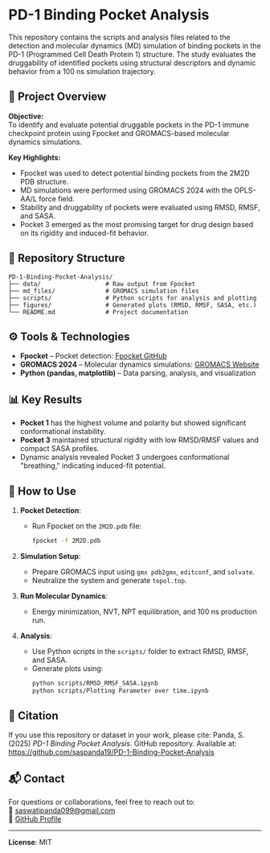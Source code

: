 # PD-1 Binding Pocket Analysis

This repository contains the scripts and analysis files related to the detection and molecular dynamics (MD) simulation of binding pockets in the PD-1 (Programmed Cell Death Protein 1) structure. The study evaluates the druggability of identified pockets using structural descriptors and dynamic behavior from a 100 ns simulation trajectory.

## 🧬 Project Overview

**Objective:**  
To identify and evaluate potential druggable pockets in the PD-1 immune checkpoint protein using Fpocket and GROMACS-based molecular dynamics simulations.

**Key Highlights:**
- Fpocket was used to detect potential binding pockets from the 2M2D PDB structure.
- MD simulations were performed using GROMACS 2024 with the OPLS-AA/L force field.
- Stability and druggability of pockets were evaluated using RMSD, RMSF, and SASA.
- Pocket 3 emerged as the most promising target for drug design based on its rigidity and induced-fit behavior.

## 📁 Repository Structure
```
PD-1-Binding-Pocket-Analysis/
├── data/                  # Raw output from Fpocket
├── md_files/              # GROMACS simulation files
├── scripts/               # Python scripts for analysis and plotting
├── figures/               # Generated plots (RMSD, RMSF, SASA, etc.)
└── README.md              # Project documentation
```
## ⚙️ Tools & Technologies

- **Fpocket** – Pocket detection: [Fpocket GitHub](https://github.com/Discngine/fpocket)
- **GROMACS 2024** – Molecular dynamics simulations: [GROMACS Website](https://www.gromacs.org)
- **Python (pandas, matplotlib)** – Data parsing, analysis, and visualization

## 📊 Key Results

- **Pocket 1** has the highest volume and polarity but showed significant conformational instability.
- **Pocket 3** maintained structural rigidity with low RMSD/RMSF values and compact SASA profiles.
- Dynamic analysis revealed Pocket 3 undergoes conformational "breathing," indicating induced-fit potential.

## 📂 How to Use

1. **Pocket Detection**:
   - Run Fpocket on the `2M2D.pdb` file:  
     ```bash
     fpocket -f 2M2D.pdb
     ```

2. **Simulation Setup**:
   - Prepare GROMACS input using `gmx pdb2gmx`, `editconf`, and `solvate`.
   - Neutralize the system and generate `topol.top`.

3. **Run Molecular Dynamics**:
   - Energy minimization, NVT, NPT equilibration, and 100 ns production run.

4. **Analysis**:
   - Use Python scripts in the `scripts/` folder to extract RMSD, RMSF, and SASA.
   - Generate plots using:
     ```bash
     python scripts/RMSD_RMSF_SASA.ipynb
     python scripts/Plotting Parameter over time.ipynb
     ```

## 🧾 Citation

If you use this repository or dataset in your work, please cite:
Panda, S. (2025) *PD-1 Binding Pocket Analysis*. GitHub repository. Available at: https://github.com/saspanda19/PD-1-Binding-Pocket-Analysis

## 📬 Contact

For questions or collaborations, feel free to reach out to:  
📧 saswatipanda099@gmail.com  
🔗 [GitHub Profile](https://github.com/saspanda19)

---

**License**: MIT  

